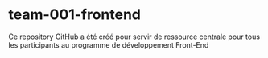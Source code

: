 # team-001-frontend
Ce repository GitHub a été créé pour servir de ressource centrale pour tous les participants au programme de développement Front-End
